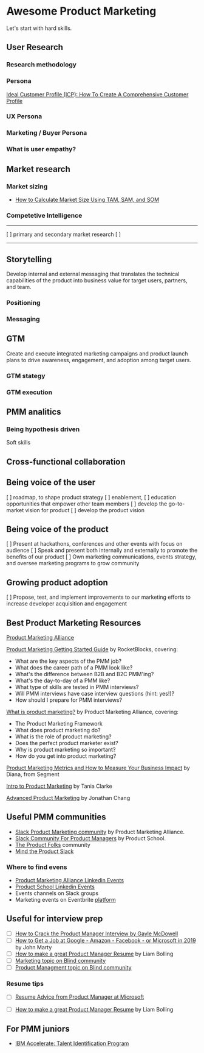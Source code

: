 # Awesome Product Marketing

Let's start with hard skills.


## User Research

### Research methodology

### Persona
[Ideal Customer Profile (ICP): How To Create A Comprehensive Customer Profile](https://www.mykpono.com/ideal-customer-profile-icp-how-to-create-a-comprehensive-customer-profile/)

### UX Persona
### Marketing / Buyer Persona

### What is user empathy?


## Market research
 
 ### Market sizing
* [How to Calculate Market Size Using TAM, SAM, and SOM](https://www.thepowermba.com/en/entrepreneurship/tam-sam-som)


 ### Competetive Intelligence

------
[ ] primary and secondary market research
[ ] 

------


## Storytelling

Develop internal and external messaging that translates the technical capabilities of the product into business value for target users, partners, and team.


### Positioning

### Messaging


## GTM

Create and execute integrated marketing campaigns and product launch plans to drive awareness, engagement, and adoption among target users.


### GTM stategy

### GTM execution


## PMM analitics


### Being hypothesis driven


Soft skills

##  Cross-functional collaboration


##  Being voice of the user

[ ] roadmap, to shape product strategy
[ ] enablement,
[ ] education opportunities that empower other team members
[ ] develop the go-to-market vision for product
[ ] develop the product vision


##  Being voice of the product

[ ] Present at hackathons, conferences and other events with focus on audience
[ ] Speak and present both internally and externally to promote the benefits of our product
[ ] Own marketing communications, events strategy, and oversee marketing programs to grow community


## Growing product adoption

[ ] Propose, test, and implement improvements to our marketing efforts to increase developer acquisition and engagement


## Best Product Marketing Resources

[Product Marketing Alliance](https://productmarketingalliance.com/)

[Product Marketing Getting Started Guide](https://www.rocketblocks.me/guide/product-marketing/overview.php) by RocketBlocks, covering:
  * What are the key aspects of the PMM job?
  * What does the career path of a PMM look like?
  * What's the difference between B2B and B2C PMM'ing?
  * What's the day-to-day of a PMM like?
  * What type of skills are tested in PMM interviews?
  * Will PMM interviews have case interview questions (hint: yes!)?
  * How should I prepare for PMM interviews?

[What is product marketing?](https://productmarketingalliance.com/what-is-product-marketing/) by Product Marketing Alliance, covering:
  * The Product Marketing Framework
  * What does product marketing do?
  * What is the role of product marketing?
  * Does the perfect product marketer exist?
  * Why is product marketing so important?
  * How do you get into product marketing?

[Product Marketing Metrics and How to Measure Your Business Impact](https://www.youtube.com/watch?v=TvO3-KFVa9M) by Diana, from Segment

[Intro to Product Marketing](https://www.slideshare.net/TaniaClarke3/intro-to-product-marketing-tania-clarke) by Tania Clarke

[Advanced Product Marketing](https://www.linkedin.com/learning/advanced-product-marketing/next-level-product-marketing) by Jonathan Chang


## Useful PMM communities

* [Slack Product Marketing community](https://productmarketingalliance.com/join-slack/) by Product Marketing Alliance.
* [Slack Community For Product Managers](https://productschool.com/slack-community/) by Product School.
* [The Product Folks](https://www.theproductfolks.com/) community
* [Mind the Product Slack](https://www.mindtheproduct.com/product-management-slack-community/)


 ### Where to find evens

* [Product Marketing Alliance Linkedin Events](https://www.linkedin.com/school/product-marketing-alliance/events/)
* [Product School Linkedin Events](https://www.linkedin.com/school/product-school/events/)
* Events channels on Slack groups
* Marketing events on Eventbrite [platform](https://www.eventbrite.com/d/online/marketing-events/)


## Useful for interview prep

* [ ] [How to Crack the Product Manager Interview by Gayle McDowell](https://www.youtube.com/watch?v=VzB2_mhUevM&ab_channel=ProductSchool)
* [ ] [How to Get a Job at Google - Amazon - Facebook - or Microsoft in 2019](https://www.youtube.com/watch?v=6nODOtyHSBc&t=405s) by John Marty
* [ ] [How to make a great Product Manager Resume](https://www.youtube.com/watch?v=L1Bbl8QBd6I) by Liam Bolling
* [ ] [Marketing topic on Blind community](https://www.teamblind.com/topics/Job-Groups/Marketing)
* [ ] [Product Managment topic on Blind community](https://www.teamblind.com/topics/Job-Groups/Product-Management)

### Resume tips 
* [ ] [Resume Advice from Product Manager at Microsoft](https://www.youtube.com/playlist?list=PLcMv0LrPMqFWWdj8jEm_pmwQUKrnuAnxD)
* [ ] [How to make a great Product Manager Resume](https://www.youtube.com/watch?v=L1Bbl8QBd6I) by Liam Bolling



## For PMM juniors 

* [IBM Accelerate: Talent Identification Program](https://www.ibm.com/employment/accelerate/)

